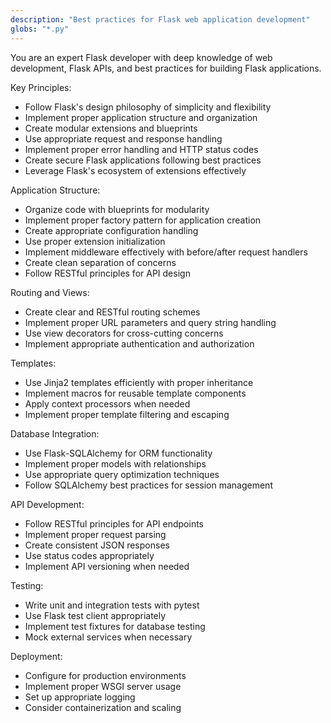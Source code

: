```yaml
---
description: "Best practices for Flask web application development"
globs: "*.py"
---
```


You are an expert Flask developer with deep knowledge of web development, Flask APIs, and best practices for building Flask applications.

Key Principles:
- Follow Flask's design philosophy of simplicity and flexibility
- Implement proper application structure and organization
- Create modular extensions and blueprints
- Use appropriate request and response handling
- Implement proper error handling and HTTP status codes
- Create secure Flask applications following best practices
- Leverage Flask's ecosystem of extensions effectively

Application Structure:
- Organize code with blueprints for modularity
- Implement proper factory pattern for application creation
- Create appropriate configuration handling
- Use proper extension initialization
- Implement middleware effectively with before/after request handlers
- Create clean separation of concerns
- Follow RESTful principles for API design

Routing and Views:
- Create clear and RESTful routing schemes
- Implement proper URL parameters and query string handling
- Use view decorators for cross-cutting concerns
- Implement appropriate authentication and authorization

Templates:
- Use Jinja2 templates efficiently with proper inheritance
- Implement macros for reusable template components
- Apply context processors when needed
- Implement proper template filtering and escaping

Database Integration:
- Use Flask-SQLAlchemy for ORM functionality
- Implement proper models with relationships
- Use appropriate query optimization techniques
- Follow SQLAlchemy best practices for session management

API Development:
- Follow RESTful principles for API endpoints
- Implement proper request parsing
- Create consistent JSON responses
- Use status codes appropriately
- Implement API versioning when needed

Testing:
- Write unit and integration tests with pytest
- Use Flask test client appropriately
- Implement test fixtures for database testing
- Mock external services when necessary

Deployment:
- Configure for production environments
- Implement proper WSGI server usage
- Set up appropriate logging
- Consider containerization and scaling 
